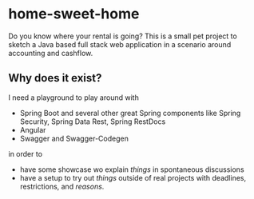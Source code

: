 # home-sweet-home
Do you know where your rental is going? 
This is a small pet project to sketch a Java based full stack web application in a scenario around accounting and cashflow.

## Why does it exist?
I need a playground to play around with 
- Spring Boot and several other great Spring components like Spring Security, Spring Data Rest, Spring RestDocs
- Angular
- Swagger and Swagger-Codegen

in order to
- have some showcase wo explain _things_ in spontaneous discussions
- have a setup to try out _things_ outside of real projects with deadlines, restrictions, and _reasons_.

